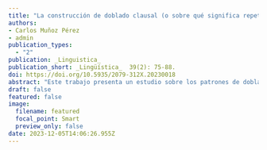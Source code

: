 ```yaml
---
title: "La construcción de doblado clausal (o sobre qué significa repetir una oración)"
authors:
- Carlos Muñoz Pérez
- admin
publication_types:
  - "2"
publication: _Linguistica_
publication_short: _Lingüística_  39(2): 75-88.
doi: https://doi.org/10.5935/2079-312X.20230018
abstract: "Este trabajo presenta un estudio sobre los patrones de doblado en español que sigue la línea de análisis de Muñoz Pérez y Verdecchia (2022). Se introduce un patrón de doblado que no se ha discutido previamente en la bibliografía, el doblado clausal, y se compara este patrón con el doblado de predicados. Se argumenta que ambos patrones tienen en esencia la misma estructura, pero se distinguen por la naturaleza de los constituyentes que se encuentran dislocados en cada una. Este factor da lugar a una serie de diferencias formales e interpretativas que se capturan a partir de un análisis unificado."
draft: false
featured: false
image:
  filename: featured
  focal_point: Smart
  preview_only: false
date: 2023-12-05T14:06:26.955Z
---
```

